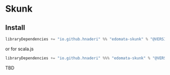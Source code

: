 # Skunk

## Install 

```scala
libraryDependencies += "io.github.hnaderi" %% "edomata-skunk" % "@VERSION@"
```

or for scala.js
```scala
libraryDependencies += "io.github.hnaderi" %%% "edomata-skunk" % "@VERSION@"
```

TBD
